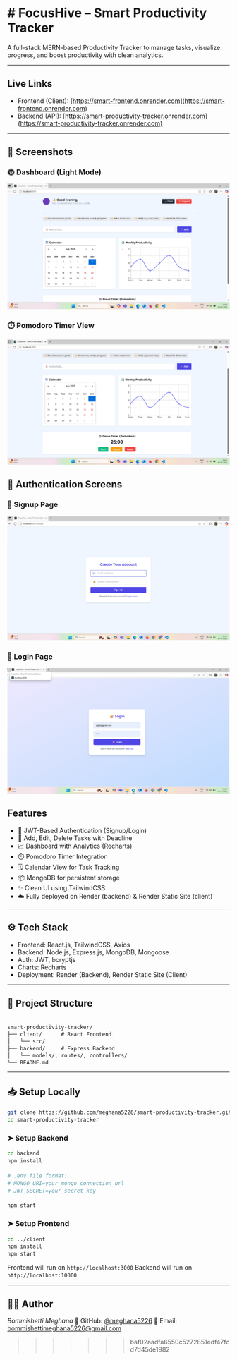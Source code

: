 
#  # FocusHive – Smart Productivity Tracker


A full-stack MERN-based Productivity Tracker to manage tasks, visualize progress, and boost productivity with clean analytics.

---

##  Live Links

-  Frontend (Client): [https://smart-frontend.onrender.com](https://smart-frontend.onrender.com)
- Backend (API): [https://smart-productivity-tracker.onrender.com](https://smart-productivity-tracker.onrender.com)

---
## 📸 Screenshots

### 🌞 Dashboard (Light Mode)
![Dashboard Light](./assets/screenshots/dashboard-light.png)

### ⏱️ Pomodoro Timer View
![Pomodoro Timer](./assets/screenshots/dashboard-pomodoro.png)

## 🔐 Authentication Screens

### 🧾 Signup Page
![Signup Page](./assets/screenshots/signup.png)

### 🔑 Login Page
![Login Page](./assets/screenshots/login.png)

##  Features

- 🔐 JWT-Based Authentication (Signup/Login)
- 📅 Add, Edit, Delete Tasks with Deadline
- 📈 Dashboard with Analytics (Recharts)
- ⏱️ Pomodoro Timer Integration
- 🗓️ Calendar View for Task Tracking
- 📦 MongoDB for persistent storage
- ✨ Clean UI using TailwindCSS
- ☁️ Fully deployed on Render (backend) & Render Static Site (client)

---

## ⚙ Tech Stack

- Frontend: React.js, TailwindCSS, Axios
- Backend: Node.js, Express.js, MongoDB, Mongoose
- Auth: JWT, bcryptjs
- Charts: Recharts
- Deployment: Render (Backend), Render Static Site (Client)

---

## 🧩 Project Structure

```

smart-productivity-tracker/
├── client/      # React Frontend
│   └── src/
├── backend/     # Express Backend
│   └── models/, routes/, controllers/
└── README.md

````

---

## 📥 Setup Locally

```bash
git clone https://github.com/meghana5226/smart-productivity-tracker.git
cd smart-productivity-tracker
````

### ➤ Setup Backend

```bash
cd backend
npm install

# .env file format:
# MONGO_URI=your_mongo_connection_url
# JWT_SECRET=your_secret_key

npm start
```

### ➤ Setup Frontend

```bash
cd ../client
npm install
npm start
```

Frontend will run on `http://localhost:3000`
Backend will run on `http://localhost:10000`

---

## 👩‍💻 Author

*Bommishetti Meghana*
🔗 GitHub: [@meghana5226](https://github.com/meghana5226)
📧 Email: [bommishettimeghana5226@gmail.com](mailto:bommishettimeghana5226@gmail.com)





>>>>>>> baf02aadfa6550c5272851edf47fcd7d45de1982
